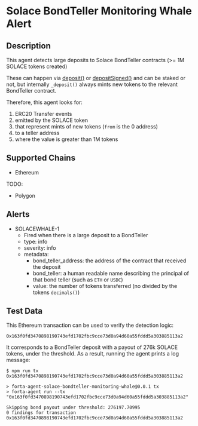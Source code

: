 # Solace BondTeller Monitoring Whale Alert


## Description

This agent detects large deposits to Solace BondTeller contracts (>= 1M SOLACE tokens created)

These can happen via [deposit()](https://docs.solace.fi/docs/dev-docs/Contracts/bonds/BondTellerErc20#deposit) or [depositSigned()](https://docs.solace.fi/docs/dev-docs/Contracts/bonds/BondTellerErc20#depositsigned) and can be staked or not, but internally `_deposit()` always mints new tokens to the relevant BondTeller contract.

Therefore, this agent looks for:

1. ERC20 Transfer events
2. emitted by the SOLACE token
3. that represent mints of new tokens (`from` is the 0 address)
4. to a teller address
5. where the value is greater than 1M tokens

## Supported Chains

- Ethereum

TODO:
- Polygon

## Alerts

- SOLACEWHALE-1
  - Fired when there is a large deposit to a BondTeller
  - type: info
  - severity: info
  - metadata:
    - bond_teller_address: the address of the contract that received the deposit
    - bond_teller: a human readable name describing the principal of that bond teller (such as `ETH` or `USDC`)
    - value: the number of tokens transferred (no divided by the tokens `decimals()`)

## Test Data

This Ethereum transaction can be used to verify the detection logic:

`0x163f0fd3470898190743efd1702fbc9cce73d0a94d60a55fddd5a303885113a2`

It corresponds to a BondTeller deposit with a payout of 276k SOLACE tokens, under the threshold. As a result, running the agent prints a log message:

```
$ npm run tx 0x163f0fd3470898190743efd1702fbc9cce73d0a94d60a55fddd5a303885113a2

> forta-agent-solace-bondteller-monitoring-whale@0.0.1 tx
> forta-agent run --tx "0x163f0fd3470898190743efd1702fbc9cce73d0a94d60a55fddd5a303885113a2"

Skipping bond payout under threshold: 276197.70995
0 findings for transaction 0x163f0fd3470898190743efd1702fbc9cce73d0a94d60a55fddd5a303885113a2
```